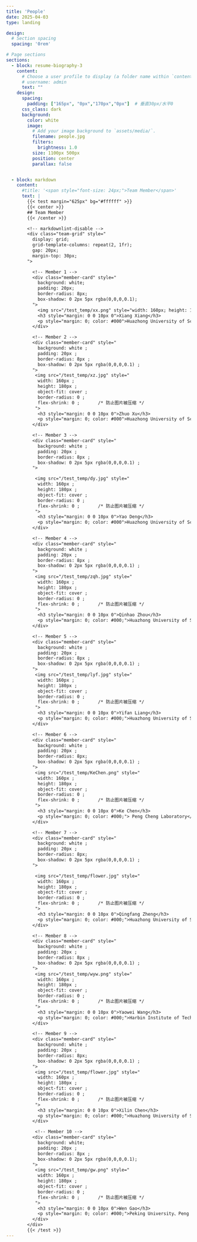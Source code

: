 ```yaml
---
title: 'People'
date: 2025-04-03
type: landing

design:
  # Section spacing
  spacing: '0rem'

# Page sections
sections:
  - block: resume-biography-3
    content:
      # Choose a user profile to display (a folder name within `content/authors/`)
      # username: admin
      text: ""
    design:
      spacing:
        padding: ["165px", "0px","170px","0px"]  # 垂直30px/水平0
      css_class: dark
      background:
        color: white
        image:
          # Add your image background to `assets/media/`.
          filename: people.jpg
          filters:
            brightness: 1.0
          size: 1100px 500px
          position: center
          parallax: false


  - block: markdown
    content:
      #title: '<span style="font-size: 24px;">Team Member</span>'
      text: |
        {{< test margin="625px" bg="#ffffff" >}}
        {{< center >}}
        ## Team Member
        {{< /center >}}

        <!-- markdownlint-disable -->
        <div class="team-grid" style="
          display: grid;
          grid-template-columns: repeat(2, 1fr);
          gap: 20px;
          margin-top: 30px;
        "> 

          <!-- Member 1 -->
          <div class="member-card" style="
            background: white;
            padding: 20px;
            border-radius: 8px;
            box-shadow: 0 2px 5px rgba(0,0,0,0.1);
          ">
            <img src="/test_temp/xx.png" style="width: 160px; height: 180px; object-fit: cover;">
            <h3 style="margin: 0 0 10px 0">Xiang Xiang</h3>
            <p style="margin: 0; color: #000">Huazhong University of Science and Technology</p>
          </div>

          <!-- Member 2 -->
          <div class="member-card" style="
            background: white ;
            padding: 20px ;
            border-radius: 8px ;
            box-shadow: 0 2px 5px rgba(0,0,0,0.1) ;
          ">
           <img src="/test_temp/xz.jpg" style="
            width: 160px ;
            height: 180px ;
            object-fit: cover ;
            border-radius: 0 ;
            flex-shrink: 0 ;       /* 防止图片被压缩 */
           ">
            <h3 style="margin: 0 0 10px 0">Zhuo Xu</h3>
            <p style="margin: 0; color: #000">Huazhong University of Science and Technology</p>
          </div>

          <!-- Member 3 -->
          <div class="member-card" style="
            background: white ;
            padding: 20px ;
            border-radius: 8px ;
            box-shadow: 0 2px 5px rgba(0,0,0,0.1) ;
          ">

           <img src="/test_temp/dy.jpg" style="
            width: 160px ;
            height: 180px ;
            object-fit: cover ;
            border-radius: 0 ;
            flex-shrink: 0 ;       /* 防止图片被压缩 */  
           ">
            <h3 style="margin: 0 0 10px 0">Yao Deng</h3>
            <p style="margin: 0; color: #000">Huazhong University of Science and Technology</p>
          </div>

          <!-- Member 4 -->
          <div class="member-card" style="
            background: white ;
            padding: 20px ;
            border-radius: 8px ;
            box-shadow: 0 2px 5px rgba(0,0,0,0.1) ;
          ">
           <img src="/test_temp/zqh.jpg" style="
            width: 160px ;
            height: 180px ;
            object-fit: cover ;
            border-radius: 0 ;
            flex-shrink: 0 ;       /* 防止图片被压缩 */ 
           ">
            <h3 style="margin: 0 0 10px 0">Qinhao Zhou</h3>
            <p style="margin: 0; color: #000;">Huazhong University of Science and Technology</p>
          </div>

          <!-- Member 5 -->
          <div class="member-card" style="
            background: white ;
            padding: 20px ;
            border-radius: 8px ;
            box-shadow: 0 2px 5px rgba(0,0,0,0.1) ;
          ">
           <img src="/test_temp/lyf.jpg" style="
            width: 160px ;
            height: 180px ;
            object-fit: cover ;
            border-radius: 0 ;
            flex-shrink: 0 ;       /* 防止图片被压缩 */  
           ">
            <h3 style="margin: 0 0 10px 0">Yifan Liang</h3>
            <p style="margin: 0; color: #000;">Huazhong University of Science and Technology</p>
          </div>

          <!-- Member 6 -->
          <div class="member-card" style="
            background: white ;
            padding: 20px ;
            border-radius: 8px;
            box-shadow: 0 2px 5px rgba(0,0,0,0.1) ;
          ">
           <img src="/test_temp/KeChen.png" style="
            width: 160px ;
            height: 180px ;
            object-fit: cover ;
            border-radius: 0 ;
            flex-shrink: 0 ;       /* 防止图片被压缩 */
           ">
            <h3 style="margin: 0 0 10px 0">Ke Chen</h3>
            <p style="margin: 0; color: #000;"> Peng Cheng Laboratory</p>
          </div>

          <!-- Member 7 -->
          <div class="member-card" style="
            background: white ;
            padding: 20px ;
            border-radius: 8px;
            box-shadow: 0 2px 5px rgba(0,0,0,0.1) ;
          ">

           <img src="/test_temp/flower.jpg" style="
            width: 160px ;
            height: 180px ;
            object-fit: cover ;
            border-radius: 0 ;
            flex-shrink: 0 ;       /* 防止图片被压缩 */
           ">
            <h3 style="margin: 0 0 10px 0">Qingfang Zheng</h3>
            <p style="margin: 0; color: #000;">Huazhong University of Science and Technology</p>
          </div>  

          <!-- Member 8 -->
          <div class="member-card" style="
            background: white ;
            padding: 20px ;
            border-radius: 8px ;
            box-shadow: 0 2px 5px rgba(0,0,0,0.1) ;
          ">
           <img src="/test_temp/wyw.png" style="
            width: 160px ;
            height: 180px ;
            object-fit: cover ;
            border-radius: 0 ;
            flex-shrink: 0 ;       /* 防止图片被压缩 */ 
           ">
            <h3 style="margin: 0 0 10px 0">Yaowei Wang</h3>
            <p style="margin: 0; color: #000;">Harbin Institute of Technology,ShenZhen、Peng Cheng Laboratory</p>
          </div>

          <!-- Member 9 -->
          <div class="member-card" style="
            background: white ;
            padding: 20px ;
            border-radius: 8px;
            box-shadow: 0 2px 5px rgba(0,0,0,0.1) ;
          ">
           <img src="/test_temp/flower.jpg" style="
            width: 160px ;
            height: 180px ;
            object-fit: cover ;
            border-radius: 0 ;
            flex-shrink: 0 ;       /* 防止图片被压缩 */
           ">
            <h3 style="margin: 0 0 10px 0">Xilin Chen</h3>
            <p style="margin: 0; color: #000;">Huazhong University of Science and Technology</p>
          </div>

           <!-- Member 10 -->
          <div class="member-card" style="
            background: white;
            padding: 20px ;
            border-radius: 8px ;
            box-shadow: 0 2px 5px rgba(0,0,0,0.1);
          ">
           <img src="/test_temp/gw.png" style="
            width: 160px ;
            height: 180px ;
            object-fit: cover ;
            border-radius: 0 ;
            flex-shrink: 0 ;       /* 防止图片被压缩 */ 
           ">
            <h3 style="margin: 0 0 10px 0">Wen Gao</h3>
            <p style="margin: 0; color: #000;">Peking University、Peng Cheng Laboratory</p>
          </div>
        </div>
        {{< /test >}}
---
```

